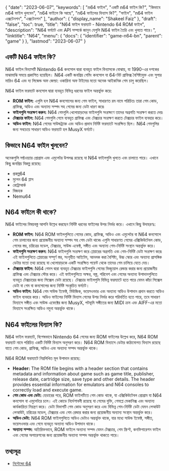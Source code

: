 {
  "date": "2023-06-07",
  "keywords": [
"n64 ফাইল",
"একটি n64 ফাইল কি?",
"কিভাবে n64 ফাইল খুলবেন",
"n64 ফাইলে কি আছে",
"n64 ফাইলের বিন্যাস কি?",
"ফাইল",
"n64 ফাইল এক্সটেনশন",
"এক্সটেনশন"
],
  "author": {
    "display_name": "Shakeel Faiz"
},
  "draft": "false",
  "toc": true,
  "title": "N64 ফাইল ফরম্যাট - Nintendo 64 ROM ফাইল",
  "description": "N64 ফর্ম্যাট এবং API সম্পর্কে জানুন যেগুলি N64 ফাইল তৈরি এবং খুলতে পারে।",
  "linktitle": "N64",
  "menu": {
    "docs": {
      "identifier": "game-n64-bn",
      "parent": "game"
}
},
  "lastmod": "2023-06-07"
}

## একটি N64 ফাইল কি?

N64 ফাইল বিন্যাসটি Nintendo 64 কনসোল দ্বারা ব্যবহৃত ফাইল বিন্যাসকে বোঝায়, যা 1990-এর দশকের মাঝামাঝি সময়ে প্রকাশিত হয়েছিল। N64 একটি জনপ্রিয় গেমিং কনসোল যা 64-বিট গ্রাফিক্স বৈশিষ্ট্যযুক্ত এবং সুপার মারিও 64 এবং দ্য লিজেন্ড অফ জেল্ডা: ওকারিনা অফ টাইমের মতো অনেক আইকনিক গেম চালু করেছিল।

N64 ফাইল ফরম্যাট কনসোল দ্বারা ব্যবহৃত বিভিন্ন ধরনের ফাইল অন্তর্ভুক্ত করে:

- **ROM ফাইল:** এগুলি হল N64 কনসোলের জন্য গেম ফাইল, সাধারণত রম নামে পরিচিত৷ তারা গেম কোড, গ্রাফিক্স, অডিও এবং অন্যান্য সম্পদ সহ গেমের জন্য ডেটা ধারণ করে৷
- **ফাইলগুলি সংরক্ষণ করুন:** N64 গেমগুলি খেলোয়াড়দের ফাইলগুলি সংরক্ষণে তাদের অগ্রগতি সংরক্ষণ করতে দেয়৷
- **টেক্সচার ফাইল:** N64 গেমগুলি গেমে ব্যবহৃত গ্রাফিক্স এবং টেক্সচার সংরক্ষণ করতে টেক্সচার ফাইল ব্যবহার করে।
- **অডিও ফাইল:** N64 গেমের সাউন্ডট্র্যাক এবং অডিও প্রভাব নির্দিষ্ট ফরম্যাটে সংরক্ষিত ছিল। N64 গেমগুলির জন্য সবচেয়ে সাধারণ অডিও ফরম্যাট হল MusyX ফর্ম্যাট।

## কিভাবে N64 ফাইল খুলবেন?

অনেকগুলি সফ্টওয়্যার প্রোগ্রাম এবং এমুলেটর উপলব্ধ রয়েছে যা N64 ফাইলগুলি খুলতে এবং চালাতে পারে। এখানে কিছু জনপ্রিয় বিকল্প রয়েছে:

- প্রকল্প64
- মুপেন 64 প্লাস
- রেট্রোআর্ক
- বিজহক
- Nemu64

## N64 ফাইলে কী থাকে?

N64 ফাইলের বিষয়বস্তু আপনি উল্লেখ করছেন নির্দিষ্ট ধরনের ফাইলের উপর নির্ভর করে। এখানে কিছু উদাহরণঃ:

- **ROM ফাইল:** N64 ROM ফাইলগুলিতে গেমের কোড, গ্রাফিক্স, অডিও এবং এমুলেটর বা N64 কনসোলে গেম চালানোর জন্য প্রয়োজনীয় অন্যান্য সম্পদ সহ গেম ডেটা থাকে৷ এগুলি সাধারণত গেমের এক্সিকিউটেবল কোড, গেমের স্তর, চরিত্রের মডেল, টেক্সচার, সাউন্ড এফেক্ট, সঙ্গীত এবং অন্যান্য গেম-নির্দিষ্ট সংস্থান অন্তর্ভুক্ত করে।
- **ফাইলগুলি সংরক্ষণ করুন:** N64 ফাইলগুলি সংরক্ষণ করে প্লেয়ারের অগ্রগতি এবং গেম-নির্দিষ্ট ডেটা সংরক্ষণ করে৷ এই ফাইলগুলিতে প্লেয়ারের সম্পূর্ণ স্তর, সংগৃহীত আইটেম, আনলক করা বৈশিষ্ট্য, উচ্চ স্কোর এবং অন্যান্য প্রাসঙ্গিক ডেটার মতো তথ্য রয়েছে যা খেলোয়াড়কে একটি সংরক্ষিত পয়েন্ট থেকে তাদের গেম চালিয়ে যেতে দেয়।
- **টেক্সচার ফাইল:** N64 গেমস দ্বারা ব্যবহৃত টেক্সচার ফাইলগুলি গেমের ভিজ্যুয়াল রেন্ডার করার জন্য প্রয়োজনীয় গ্রাফিক্স এবং টেক্সচার স্টোর করে। এই ফাইলগুলিতে অক্ষর, বস্তু, পরিবেশ এবং গেমের অন্যান্য উপাদানগুলিতে ব্যবহৃত টেক্সচারের জন্য পিক্সেল ডেটা রয়েছে। টেক্সচার ফাইলগুলি বিভিন্ন ফরম্যাটে হতে পারে যেমন কাঁচা পিক্সেল ডেটা বা গেম বা কনসোলের জন্য নির্দিষ্ট সংকুচিত ফর্ম্যাট।
- **অডিও ফাইল:** N64 গেম সাউন্ড ইফেক্ট, মিউজিক, ভয়েসওভার এবং অন্যান্য অডিও উপাদান প্রদান করতে অডিও ফাইল ব্যবহার করে। অডিও ফাইলের নির্দিষ্ট বিন্যাস গেমের উপর নির্ভর করে পরিবর্তিত হতে পারে, তবে সাধারণ বিন্যাসে সঙ্গীত এবং সাউন্ড এফেক্টের জন্য MusyX, পটভূমি সঙ্গীতের জন্য MIDI ক্রম এবং AIFF-এর মতো বিন্যাসে সংরক্ষিত অডিও নমুনা অন্তর্ভুক্ত থাকে।

## N64 ফাইলের বিন্যাস কি?

N64 ফাইল ফরম্যাট, বিশেষভাবে Nintendo 64 গেমের জন্য ROM ফাইলের উল্লেখ করে, N64 ROM ফরম্যাট নামে পরিচিত একটি নির্দিষ্ট বিন্যাস অনুসরণ করে। N64 ROM বিন্যাসে ডেটার কাঠামোগত বিন্যাস রয়েছে যাতে গেম কোড, গ্রাফিক্স, অডিও এবং অন্যান্য সম্পদ অন্তর্ভুক্ত থাকে।

N64 ROM ফরম্যাটে নিম্নলিখিত মূল উপাদান রয়েছে:

- **Header:** The ROM file begins with a header section that contains metadata and information about game such as game title, publisher, release date, cartridge size, save type and other details. The header provides essential information for emulators and N64 consoles to correctly load and execute game.
- **গেম কোড এবং ডেটা:** হেডারের পরে, ROM ফাইলটিতে গেম কোড থাকে, যা এক্সিকিউটেবল প্রোগ্রাম যা N64 কনসোল বা এমুলেটরে চলে। এই কোডে নির্দেশাবলী রয়েছে যা গেমের যুক্তি, গেমপ্লে মেকানিক্স এবং অন্যান্য কার্যকারিতা নিয়ন্ত্রণ করে। ডেটা বিভাগটি গেম কোড অনুসরণ করে এবং বিভিন্ন গেম-নির্দিষ্ট ডেটা যেমন লেআউট লেআউট, চরিত্রের মডেল, টেক্সচার এবং গেম রেন্ডার করার জন্য প্রয়োজনীয় অন্যান্য সংস্থান অন্তর্ভুক্ত করে।
- **অডিও ডেটা:** N64 ROM ফাইলগুলিতে অডিও ডেটাও অন্তর্ভুক্ত থাকে, যার মধ্যে সাউন্ড ইফেক্ট, সঙ্গীত, ভয়েসওভার এবং গেমে ব্যবহৃত অন্যান্য অডিও উপাদান থাকে।
- **অন্যান্য সম্পদ:** অতিরিক্তভাবে, ROM ফাইলে অন্যান্য সম্পদ যেমন টেক্সচার, গেম স্ক্রিপ্ট, কনফিগারেশন ফাইল এবং গেমের অপারেশনের জন্য প্রয়োজনীয় অন্যান্য সম্পদ অন্তর্ভুক্ত থাকতে পারে।

## তথ্যসূত্র
* [নিন্টেন্ডো 64](https://en.wikipedia.org/wiki/Nintendo_64)


